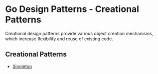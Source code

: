 # Go Design Patterns - Creational Patterns
Creational design patterns provide various object creation mechanisms, which increase flexibility and reuse of existing code.

## Creational Patterns

* [Singleton](./singleton)